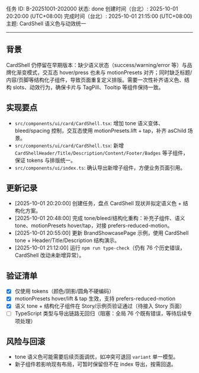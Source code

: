 任务 ID: B-20251001-202000
状态: done
创建时间（台北）: 2025-10-01 20:20:00 (UTC+08:00)
完成时间（台北）: 2025-10-01 21:15:00 (UTC+08:00)
主题: CardShell 语义色与动效统一

---

## 背景
CardShell 仍停留在早期版本：缺少语义状态（success/warning/error 等）与品牌化渐变模式，交互态 hover/press 也未与 motionPresets 对齐；同时缺乏标题/内容/页脚等结构化子组件，导致页面重复定义排版。需要一次性补齐语义色、结构 slots、动效行为，确保卡片与 TagPill、Tooltip 等组件保持一致。

## 实现要点
- `src/components/ui/card/CardShell.tsx`: 增加 tone 语义变体、bleed/spacing 控制，交互态使用 motionPresets.lift + tap，补齐 asChild 场景。
- `src/components/ui/card/CardShell.tsx`: 新增 `CardShellHeader/Title/Description/Content/Footer/Badges` 等子组件，保证 tokens 与排版统一。
- `src/components/ui/index.ts`: 确认导出新增子组件，方便业务页面引用。

## 更新记录
- [2025-10-01 20:20:00] 创建任务，盘点 CardShell 现状并拟定语义色 + 结构化方案。
- [2025-10-01 20:48:00] 完成 tone/bleed/结构化重构：补充子组件、语义 tone、motionPresets hover/tap，对接 prefers-reduced-motion。
- [2025-10-01 20:55:00] 更新 BrandShowcasePage 示例，使用 CardShell tone + Header/Title/Description 结构演示。
- [2025-10-01 21:12:00] 运行 `npm run type-check`（仍有 76 个历史错误，CardShell 改动未新增异常）。

## 验证清单
- [x] 仅使用 tokens（颜色/阴影/圆角不硬编码）
- [x] motionPresets hover/lift & tap 生效，支持 prefers-reduced-motion
- [x] 语义 tone + 结构化子组件在 Story/示例页验证通过（待接入 Story 页面）
- [ ] TypeScript 类型与导出链路无回归（阻塞：全局 76 个既有错误，等待后续专项处理）

## 风险与回滚
- tone 语义色可能需要后续页面调优，如冲突可退回 `variant` 单一模型。
- 新子组件若影响现有布局，可暂时保留但不在 index 导出，按需回退。
